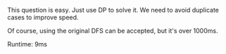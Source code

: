 This question is easy. Just use DP to solve it. We need to avoid duplicate cases to improve speed.

Of course, using the original DFS can be accepted, but it's over 1000ms.

Runtime: 9ms
